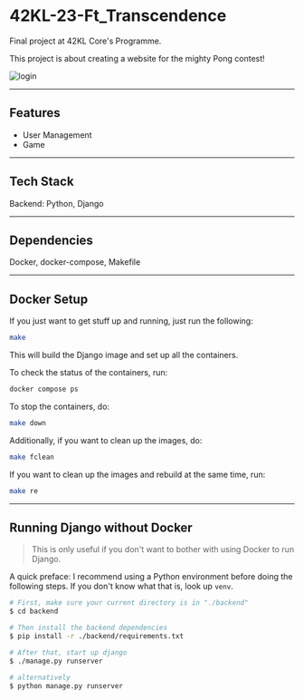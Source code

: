 # 42KL-23-Ft_Transcendence

Final project at 42KL Core's Programme.

This project is about creating a website for the mighty Pong contest!

![login](https://github.com/user-attachments/assets/88dfcfcd-0844-4a23-878c-e1e247b02007)

_____

## Features
* User Management
* Game

_______
## Tech Stack
Backend: Python, Django

________
## Dependencies
Docker, docker-compose, Makefile

______
## Docker Setup
If you just want to get stuff up and running, just run the following:
```sh
make
```
This will build the Django image and set up all the containers.

To check the status of the containers, run:
```sh
docker compose ps
```

To stop the containers, do:
```sh
make down
```

Additionally, if you want to clean up the images, do:
```sh
make fclean
```

If you want to clean up the images and rebuild at the same time, run:
```sh
make re
```

______
## Running Django without Docker
> This is only useful if you don't want to bother with using Docker to run Django.

A quick preface:
I recommend using a Python environment before doing the following steps.
If you don't know what that is, look up `venv`.

```sh
# First, make sure your current directory is in "./backend"
$ cd backend

# Then install the backend dependencies
$ pip install -r ./backend/requirements.txt

# After that, start up django
$ ./manage.py runserver

# alternatively
$ python manage.py runserver
```
